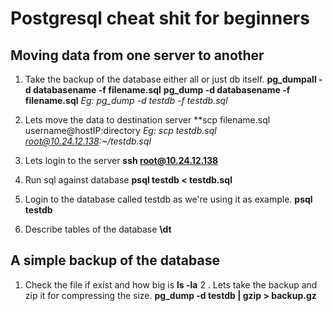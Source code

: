 # Postgresql cheat shit for beginners

## Moving data from one server to another 
1. Take the backup of the database either all or just db itself.
**pg_dumpall -d databasename -f filename.sql**
**pg_dump -d databasename -f filename.sql**
*Eg: pg_dump -d testdb -f testdb.sql*

2. Lets move the data to destination server
**scp filename.sql username@hostIP:directory
*Eg: scp testdb.sql root@10.24.12.138:~/testdb.sql*

3. Lets login to the server
**ssh root@10.24.12.138**
4. Run sql against database
**psql testdb < testdb.sql**
5. Login to the database called testdb as we're using it as example.
**psql testdb**
6. Describe tables of the database
**\dt**
## A simple backup of the database
1. Check the file if exist and how big is 
**ls -la**
2 . Lets take the backup and zip it for compressing the size.
**pg_dump -d testdb | gzip > backup.gz**


